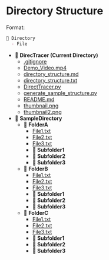 # Directory Structure

Format:

```md
📂 Directory
  - File
```

- 📂 **DirecTracer (Current Directory)**
  - [.gitignore](./.gitignore)
  - [Demo_Video.mp4](./Demo_Video.mp4)
  - [directory_structure.md](./directory_structure.md)
  - [directory_structure.txt](./directory_structure.txt)
  - [DirectTracer.py](./DirectTracer.py)
  - [generate_sample_structure.py](./generate_sample_structure.py)
  - [README.md](./README.md)
  - [thumbnail.png](./thumbnail.png)
  - [thumbnail2.png](./thumbnail2.png)
- 📂 **SampleDirectory**
  - 📂 **FolderA**
    - [File1.txt](SampleDirectory/FolderA/File1.txt)
    - [File2.txt](SampleDirectory/FolderA/File2.txt)
    - [File3.txt](SampleDirectory/FolderA/File3.txt)
    - 📂 **Subfolder1**
    - 📂 **Subfolder2**
    - 📂 **Subfolder3**
  - 📂 **FolderB**
    - [File1.txt](SampleDirectory/FolderB/File1.txt)
    - [File2.txt](SampleDirectory/FolderB/File2.txt)
    - [File3.txt](SampleDirectory/FolderB/File3.txt)
    - 📂 **Subfolder1**
    - 📂 **Subfolder2**
    - 📂 **Subfolder3**
  - 📂 **FolderC**
    - [File1.txt](SampleDirectory/FolderC/File1.txt)
    - [File2.txt](SampleDirectory/FolderC/File2.txt)
    - [File3.txt](SampleDirectory/FolderC/File3.txt)
    - 📂 **Subfolder1**
    - 📂 **Subfolder2**
    - 📂 **Subfolder3**
